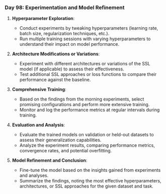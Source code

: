 
### Day 98: Experimentation and Model Refinement


1. **Hyperparameter Exploration**:
   - Conduct experiments by tweaking hyperparameters (learning rate, batch size, regularization techniques, etc.).
   - Run multiple training sessions with varying hyperparameters to understand their impact on model performance.

2. **Architecture Modifications or Variations**:
   - Experiment with different architectures or variations of the SSL model (if applicable) to assess their effectiveness.
   - Test additional SSL approaches or loss functions to compare their performance against the baseline.


3. **Comprehensive Training**:
   - Based on the findings from the morning experiments, select promising configurations and perform more extensive training.
   - Monitor and log the performance metrics at regular intervals during training.

4. **Evaluation and Analysis**:
   - Evaluate the trained models on validation or held-out datasets to assess their generalization capabilities.
   - Analyze the experiment results, comparing performance metrics, convergence rates, and potential overfitting.


5. **Model Refinement and Conclusion**:
   - Fine-tune the model based on the insights gained from experiments and analyses.
   - Summarize the findings, noting the most effective hyperparameters, architectures, or SSL approaches for the given dataset and task.

